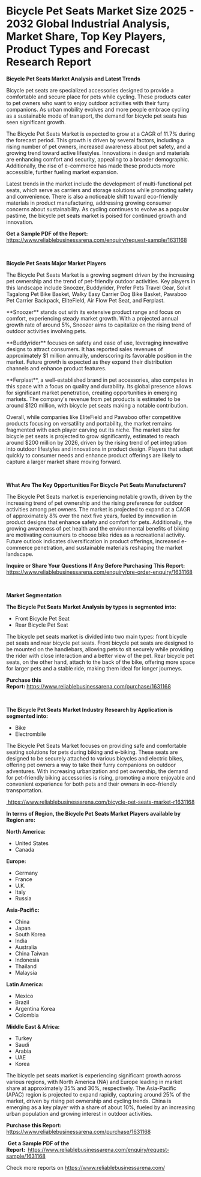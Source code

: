 <p><h1>Bicycle Pet Seats Market Size 2025 - 2032 Global Industrial Analysis, Market Share, Top Key Players, Product Types and Forecast Research Report</h1></p><p><strong>Bicycle Pet Seats Market Analysis and Latest Trends</strong></p>
<p><p>Bicycle pet seats are specialized accessories designed to provide a comfortable and secure place for pets while cycling. These products cater to pet owners who want to enjoy outdoor activities with their furry companions. As urban mobility evolves and more people embrace cycling as a sustainable mode of transport, the demand for bicycle pet seats has seen significant growth.</p><p>The Bicycle Pet Seats Market is expected to grow at a CAGR of 11.7% during the forecast period. This growth is driven by several factors, including a rising number of pet owners, increased awareness about pet safety, and a growing trend toward active lifestyles. Innovations in design and materials are enhancing comfort and security, appealing to a broader demographic. Additionally, the rise of e-commerce has made these products more accessible, further fueling market expansion.</p><p>Latest trends in the market include the development of multi-functional pet seats, which serve as carriers and storage solutions while promoting safety and convenience. There is also a noticeable shift toward eco-friendly materials in product manufacturing, addressing growing consumer concerns about sustainability. As cycling continues to evolve as a popular pastime, the bicycle pet seats market is poised for continued growth and innovation.</p></p>
<p><strong>Get a Sample PDF of the Report:&nbsp;</strong> <a href="https://www.reliablebusinessarena.com/enquiry/request-sample/1631168?utm_campaign=2106&utm_medium=2&utm_source=Github&utm_content=ia&utm_term=08022025&utm_id=bicycle-pet-seats">https://www.reliablebusinessarena.com/enquiry/request-sample/1631168</a></p>
<p>&nbsp;</p>
<p><strong>Bicycle Pet Seats Major Market Players</strong></p>
<p><p>The Bicycle Pet Seats Market is a growing segment driven by the increasing pet ownership and the trend of pet-friendly outdoor activities. Key players in this landscape include Snoozer, Buddyrider, Prefer Pets Travel Gear, Solvit Tagalong Pet Bike Basket, Walky Easy Carrier Dog Bike Basket, Pawaboo Pet Carrier Backpack, EliteField, Air Flow Pet Seat, and Ferplast.</p><p>**Snoozer** stands out with its extensive product range and focus on comfort, experiencing steady market growth. With a projected annual growth rate of around 5%, Snoozer aims to capitalize on the rising trend of outdoor activities involving pets.</p><p>**Buddyrider** focuses on safety and ease of use, leveraging innovative designs to attract consumers. It has reported sales revenues of approximately $1 million annually, underscoring its favorable position in the market. Future growth is expected as they expand their distribution channels and enhance product features.</p><p>**Ferplast**, a well-established brand in pet accessories, also competes in this space with a focus on quality and durability. Its global presence allows for significant market penetration, creating opportunities in emerging markets. The company's revenue from pet products is estimated to be around $120 million, with bicycle pet seats making a notable contribution.</p><p>Overall, while companies like EliteField and Pawaboo offer competitive products focusing on versatility and portability, the market remains fragmented with each player carving out its niche. The market size for bicycle pet seats is projected to grow significantly, estimated to reach around $200 million by 2026, driven by the rising trend of pet integration into outdoor lifestyles and innovations in product design. Players that adapt quickly to consumer needs and enhance product offerings are likely to capture a larger market share moving forward.</p></p>
<p>&nbsp;</p>
<p><strong>What Are The Key Opportunities For Bicycle Pet Seats Manufacturers?</strong></p>
<p><p>The Bicycle Pet Seats market is experiencing notable growth, driven by the increasing trend of pet ownership and the rising preference for outdoor activities among pet owners. The market is projected to expand at a CAGR of approximately 8% over the next five years, fueled by innovation in product designs that enhance safety and comfort for pets. Additionally, the growing awareness of pet health and the environmental benefits of biking are motivating consumers to choose bike rides as a recreational activity. Future outlook indicates diversification in product offerings, increased e-commerce penetration, and sustainable materials reshaping the market landscape.</p></p>
<p><strong>Inquire or Share Your Questions If Any Before Purchasing This Report:</strong> <a href="https://www.reliablebusinessarena.com/enquiry/pre-order-enquiry/1631168?utm_campaign=2106&utm_medium=2&utm_source=Github&utm_content=ia&utm_term=08022025&utm_id=bicycle-pet-seats">https://www.reliablebusinessarena.com/enquiry/pre-order-enquiry/1631168</a></p>
<p>&nbsp;</p>
<p><strong>Market Segmentation</strong></p>
<p><strong>The Bicycle Pet Seats Market Analysis by types is segmented into:</strong></p>
<p><ul><li>Front Bicycle Pet Seat</li><li>Rear Bicycle Pet Seat</li></ul></p>
<p><p>The bicycle pet seats market is divided into two main types: front bicycle pet seats and rear bicycle pet seats. Front bicycle pet seats are designed to be mounted on the handlebars, allowing pets to sit securely while providing the rider with close interaction and a better view of the pet. Rear bicycle pet seats, on the other hand, attach to the back of the bike, offering more space for larger pets and a stable ride, making them ideal for longer journeys.</p></p>
<p><strong>Purchase this Report:&nbsp;</strong><a href="https://www.reliablebusinessarena.com/purchase/1631168?utm_campaign=2106&utm_medium=2&utm_source=Github&utm_content=ia&utm_term=08022025&utm_id=bicycle-pet-seats">https://www.reliablebusinessarena.com/purchase/1631168</a></p>
<p>&nbsp;</p>
<p><strong>The Bicycle Pet Seats Market Industry Research by Application is segmented into:</strong></p>
<p><ul><li>Bike</li><li>Electrombile</li></ul></p>
<p><p>The Bicycle Pet Seats Market focuses on providing safe and comfortable seating solutions for pets during biking and e-biking. These seats are designed to be securely attached to various bicycles and electric bikes, offering pet owners a way to take their furry companions on outdoor adventures. With increasing urbanization and pet ownership, the demand for pet-friendly biking accessories is rising, promoting a more enjoyable and convenient experience for both pets and their owners in eco-friendly transportation.</p></p>
<p><a href="https://www.reliablebusinessarena.com/bicycle-pet-seats-market-r1631168?utm_campaign=2106&utm_medium=2&utm_source=Github&utm_content=ia&utm_term=08022025&utm_id=bicycle-pet-seats">&nbsp;https://www.reliablebusinessarena.com/bicycle-pet-seats-market-r1631168</a></p>
<p><strong>In terms of Region, the Bicycle Pet Seats Market Players available by Region are:</strong></p>
<p>
    <p> <strong> North America: </strong>
        <ul>
            <li>United States</li>
            <li>Canada</li>
        </ul>
        </p> 
    <p> <strong> Europe: </strong>
        <ul>
            <li>Germany</li>
            <li>France</li>
            <li>U.K.</li>
            <li>Italy</li>
            <li>Russia</li>
        </ul>
        </p> 
    <p> <strong> Asia-Pacific: </strong>
        <ul>
            <li>China</li>
            <li>Japan</li>
            <li>South Korea</li>
            <li>India</li>
            <li>Australia</li>
            <li>China Taiwan</li>
            <li>Indonesia</li>
            <li>Thailand</li>
            <li>Malaysia</li>
        </ul>
        </p> 
    <p> <strong> Latin America: </strong>
        <ul>
            <li>Mexico</li>
            <li>Brazil</li>
            <li>Argentina Korea</li>
            <li>Colombia</li>
        </ul>
        </p> 
    <p> <strong> Middle East & Africa: </strong>
        <ul>
            <li>Turkey</li>
            <li>Saudi</li>
            <li>Arabia</li>
            <li>UAE</li>
            <li>Korea</li>
        </ul>
    </p>
    </p>
<p><p>The bicycle pet seats market is experiencing significant growth across various regions, with North America (NA) and Europe leading in market share at approximately 35% and 30%, respectively. The Asia-Pacific (APAC) region is projected to expand rapidly, capturing around 25% of the market, driven by rising pet ownership and cycling trends. China is emerging as a key player with a share of about 10%, fueled by an increasing urban population and growing interest in outdoor activities.</p></p>
<p><strong>Purchase this Report: </strong><a href="https://www.reliablebusinessarena.com/purchase/1631168?utm_campaign=2106&utm_medium=2&utm_source=Github&utm_content=ia&utm_term=08022025&utm_id=bicycle-pet-seats">https://www.reliablebusinessarena.com/purchase/1631168</a></p>
<p>&nbsp;<strong>Get a Sample PDF of the Report:&nbsp;&nbsp;</strong><a href="https://www.reliablebusinessarena.com/enquiry/request-sample/1631168?utm_campaign=2106&utm_medium=2&utm_source=Github&utm_content=ia&utm_term=08022025&utm_id=bicycle-pet-seats">https://www.reliablebusinessarena.com/enquiry/request-sample/1631168</a></p>
<p><strong></strong></p>
<p>Check more reports on <a href="https://www.reliablebusinessarena.com/?utm_campaign=2106&utm_medium=2&utm_source=Github&utm_content=ia&utm_term=08022025&utm_id=bicycle-pet-seats">https://www.reliablebusinessarena.com/</a></p>